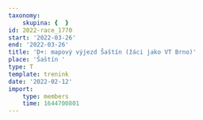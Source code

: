 ```yaml
---
taxonomy:
    skupina: {  }
id: 2022-race_1770
start: '2022-03-26'
end: '2022-03-26'
title: 'D+: mapový výjezd Šaštín (žáci jako VT Brno)'
place: 'Šaštín '
type: T
template: trenink
date: '2022-02-12'
import:
    type: members
    time: 1644700801
---
```


